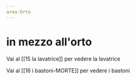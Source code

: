 ```yaml
---
area:Orto
---
```

# in mezzo all'orto

Vai al [[15 la lavatrice]] per vedere la lavatrice

Vai al [[16 i bastoni-MORTE]] per vedere i bastoni